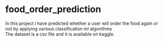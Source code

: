 # food_order_prediction
In this project i have predicted whether a user will order the food again or not by applying various  classification ml algorithms  
The dataset is a csv file and it is available on kaggle. 
